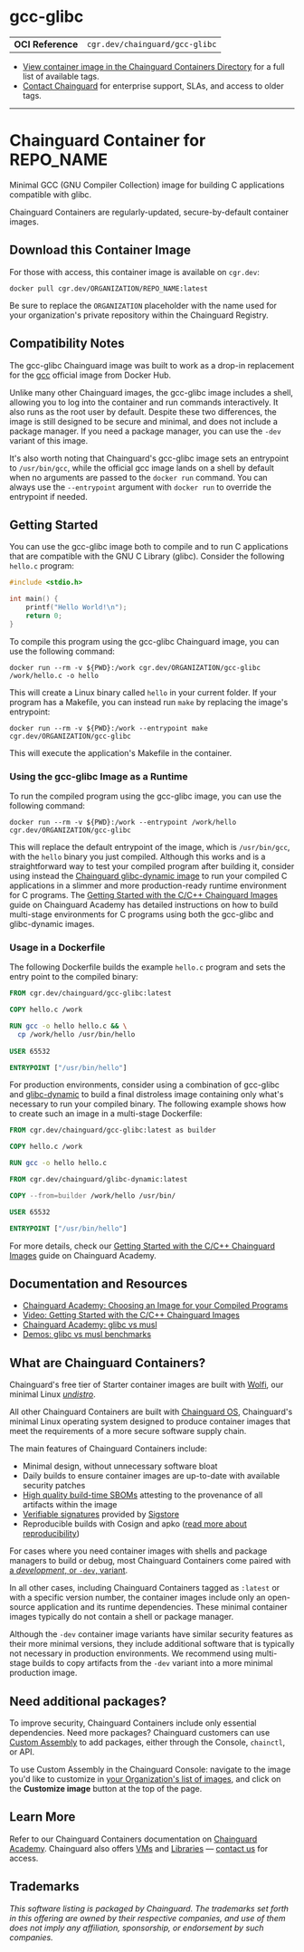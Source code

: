 <!--monopod:start-->
# gcc-glibc
| | |
| - | - |
| **OCI Reference** | `cgr.dev/chainguard/gcc-glibc` |


* [View container image in the Chainguard Containers Directory](https://images.chainguard.dev/directory/image/gcc-glibc/versions) for a full list of available tags.
* [Contact Chainguard](https://www.chainguard.dev/contact?utm_source=readmes) for enterprise support, SLAs, and access to older tags.

---
<!--monopod:end-->

<!--overview:start-->
# Chainguard Container for REPO_NAME

Minimal GCC (GNU Compiler Collection) image for building C applications compatible with glibc.

Chainguard Containers are regularly-updated, secure-by-default container images.
<!--overview:end-->

<!--getting:start-->
## Download this Container Image
For those with access, this container image is available on `cgr.dev`:

```
docker pull cgr.dev/ORGANIZATION/REPO_NAME:latest
```

Be sure to replace the `ORGANIZATION` placeholder with the name used for your organization's private repository within the Chainguard Registry.
<!--getting:end-->

<!--body:start-->
## Compatibility Notes
The gcc-glibc Chainguard image was built to work as a drop-in replacement for the [gcc](https://hub.docker.com/_/gcc) official image from Docker Hub. 

Unlike many other Chainguard images, the gcc-glibc image includes a shell, allowing you to log into the container and run commands interactively. It also runs as the root user by default. Despite these two differences, the image is still designed to be secure and minimal, and does not include a package manager. If you need a package manager, you can use the `-dev` variant of this image.

It's also worth noting that Chainguard's gcc-glibc image sets an entrypoint to `/usr/bin/gcc`, while the official gcc image lands on a shell by default when no arguments are passed to the `docker run` command. You can always use the `--entrypoint` argument with `docker run` to override the entrypoint if needed.

## Getting Started
You can use the gcc-glibc image both to compile and to run C applications that are compatible with the GNU C Library (glibc). Consider the following `hello.c` program:

```c
#include <stdio.h>

int main() {
    printf("Hello World!\n");
    return 0;
}
```

To compile this program using the gcc-glibc Chainguard image, you can use the following command:

```shell
docker run --rm -v ${PWD}:/work cgr.dev/ORGANIZATION/gcc-glibc /work/hello.c -o hello
```

This will create a Linux binary called `hello` in your current folder. If your program has a Makefile, you can instead run `make` by replacing the image's entrypoint:

```shell
docker run --rm -v ${PWD}:/work --entrypoint make cgr.dev/ORGANIZATION/gcc-glibc
```
This will execute the application's Makefile in the container.

### Using the gcc-glibc Image as a Runtime
To run the compiled program using the gcc-glibc image, you can use the following command:

```shell
docker run --rm -v ${PWD}:/work --entrypoint /work/hello cgr.dev/ORGANIZATION/gcc-glibc
```

This will replace the default entrypoint of the image, which is `/usr/bin/gcc`, with the `hello` binary you just compiled. Although this works and is a straightforward way to test your compiled program after  building it, consider using instead the [Chainguard glibc-dynamic image](https://images.chainguard.dev/directory/image/glibc-dynamic/overview) to run your compiled C applications in a slimmer and more production-ready runtime environment for C programs. The [Getting Started with the C/C++ Chainguard Images](https://edu.chainguard.dev/chainguard/chainguard-images/getting-started/c/) guide on Chainguard Academy has detailed instructions on how to build multi-stage environments for C programs using both the gcc-glibc and glibc-dynamic images.

### Usage in a Dockerfile

The following Dockerfile builds the example `hello.c` program and sets the entry point to the compiled binary:

```Dockerfile
FROM cgr.dev/chainguard/gcc-glibc:latest

COPY hello.c /work

RUN gcc -o hello hello.c && \
  cp /work/hello /usr/bin/hello 
    
USER 65532

ENTRYPOINT ["/usr/bin/hello"]
```

For production environments, consider using a combination of gcc-glibc and [glibc-dynamic](https://images.chainguard.dev/directory/image/glibc-dynamic/overview) to build a final distroless image containing only what's necessary to run your compiled binary. The following example shows how to create such an image in a multi-stage Dockerfile:

```Dockerfile
FROM cgr.dev/chainguard/gcc-glibc:latest as builder

COPY hello.c /work

RUN gcc -o hello hello.c 

FROM cgr.dev/chainguard/glibc-dynamic:latest

COPY --from=builder /work/hello /usr/bin/

USER 65532

ENTRYPOINT ["/usr/bin/hello"]
```

For more details, check our [Getting Started with the C/C++ Chainguard Images](https://edu.chainguard.dev/chainguard/chainguard-images/getting-started/c/) guide on Chainguard Academy.

## Documentation and Resources

- [Chainguard Academy: Choosing an Image for your Compiled Programs](https://edu.chainguard.dev/chainguard/chainguard-images/working-with-images/images-compiled-programs/compiled-programs/)
- [Video: Getting Started with the C/C++ Chainguard Images](https://youtu.be/g7fCIRJ8_pE?feature=shared)
- [Chainguard Academy: glibc vs musl](https://edu.chainguard.dev/chainguard/chainguard-images/working-with-images/images-compiled-programs/glibc-vs-musl/)
- [Demos: glibc vs musl benchmarks](https://github.com/chainguard-dev/edu-images-demos/tree/main/glibc-vs-musl)

<!--body:end-->

## What are Chainguard Containers?

Chainguard's free tier of Starter container images are built with [Wolfi](https://edu.chainguard.dev/open-source/wolfi/overview?utm_source=readmes), our minimal Linux _[undistro](https://edu.chainguard.dev/open-source/wolfi/overview/#why-undistro)_.

All other Chainguard Containers are built with [Chainguard OS](https://edu.chainguard.dev/chainguard/chainguard-os/overview/?utm_source=readmes), Chainguard's minimal Linux operating system designed to produce container images that meet the requirements of a more secure software supply chain.

The main features of Chainguard Containers include:

* Minimal design, without unnecessary software bloat
* Daily builds to ensure container images are up-to-date with available security patches
* [High quality build-time SBOMs](https://edu.chainguard.dev/chainguard/chainguard-images/working-with-images/retrieve-image-sboms/?utm_source=readmes) attesting to the provenance of all artifacts within the image
* [Verifiable signatures](https://edu.chainguard.dev/chainguard/chainguard-images/working-with-images/retrieve-image-sboms/) provided by [Sigstore](https://edu.chainguard.dev/open-source/sigstore/cosign/an-introduction-to-cosign/?utm_source=readmes)
* Reproducible builds with Cosign and apko ([read more about reproducibility](https://www.chainguard.dev/unchained/reproducing-chainguards-reproducible-image-builds?utm_source=readmes))

For cases where you need container images with shells and package managers to build or debug, most Chainguard Containers come paired with [a *development*, or `-dev`, variant](https://edu.chainguard.dev/chainguard/chainguard-images/about/differences-development-production/).

In all other cases, including Chainguard Containers tagged as `:latest` or with a specific version number, the container images include only an open-source application and its runtime dependencies. These minimal container images typically do not contain a shell or package manager.

Although the `-dev` container image variants have similar security features as their more minimal versions, they include additional software that is typically not necessary in production environments. We recommend using multi-stage builds to copy artifacts from the `-dev` variant into a more minimal production image.

## Need additional packages?

To improve security, Chainguard Containers include only essential dependencies. Need more packages? Chainguard customers can use [Custom Assembly](https://edu.chainguard.dev/chainguard/chainguard-images/features/ca-docs/custom-assembly/) to add packages, either through the Console, `chainctl`, or API.

To use Custom Assembly in the Chainguard Console: navigate to the image you'd like to customize in [your Organization's list of images](https://console.chainguard.dev/images/organization), and click on the **Customize image** button at the top of the page.

## Learn More

Refer to our Chainguard Containers documentation on [Chainguard Academy](https://edu.chainguard.dev/?utm_source=readmes). Chainguard also offers [VMs](https://www.chainguard.dev/vms?utm_source=readmes) and [Libraries](https://www.chainguard.dev/libraries?utm_source=readmes) — [contact us](https://www.chainguard.dev/contact?utm_source=readmes) for access.
 

## Trademarks

_This software listing is packaged by Chainguard. The trademarks set forth in this offering are owned by their respective companies, and use of them does not imply any affiliation, sponsorship, or endorsement by such companies._
